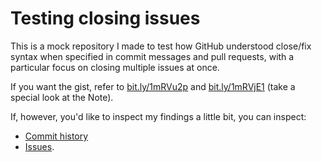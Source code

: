 Testing closing issues
=======================

This is a mock repository I made to test how GitHub understood close/fix syntax 
when specified in commit messages and pull requests, with a particular focus on
closing multiple issues at once.

If you want the gist, refer to [bit.ly/1mRVu2p](http://bit.ly/1mRVu2p) and
[bit.ly/1mRVjE1](http://bit.ly/1mRVjE1) (take a special look at the Note).

If, however, you'd like to inspect my findings a little bit, you can inspect:

* [Commit history](https://github.com/mcornella/close-issues-test/commits/master)
* [Issues](https://github.com/mcornella/close-issues-test/issues?state=closed).
